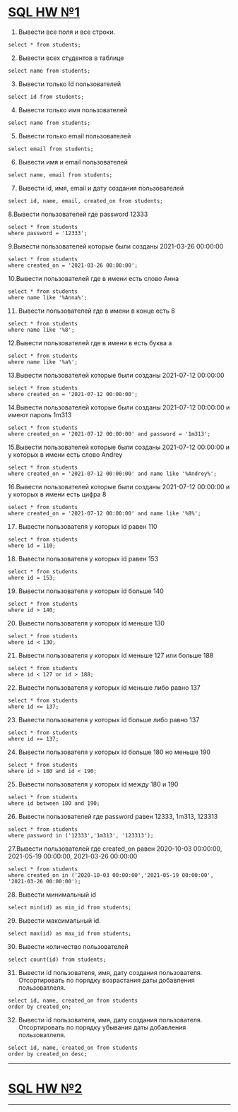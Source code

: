 # [SQL HW №1](https://github.com/EvgeneyKEO/SQL/blob/befb65d1b750bdb1b0be80eb8cfcc70c2d0da563/HW_1.sql)
1. Вывести все поля и все строки.
```
select * from students;
```

2. Вывести всех студентов в таблице
```
select name from students;
```

3. Вывести только Id пользователей
```
select id from students;
```

4. Вывести только имя пользователей
```
select name from students;
```

5. Вывести только email пользователей
```
select email from students;
```

6. Вывести имя и email пользователей
```
select name, email from students;
```

7. Вывести id, имя, email и дату создания пользователей
 ```
 select id, name, email, created_on from students;
 ```

8.Вывести пользователей где password 12333
```
select * from students
where password = '12333';
```

9.Вывести пользователей которые были созданы 2021-03-26 00:00:00
```
select * from students
where created_on = '2021-03-26 00:00:00';
```

10.Вывести пользователей где в имени есть слово Анна
```
select * from students
where name like '%Anna%';
```

11. Вывести пользователей где в имени в конце есть 8
```
select * from students
where name like '%8';
```

12.Вывести пользователей где в имени в есть буква а
```
select * from students
where name like '%a%';
```

13.Вывести пользователей которые были созданы 2021-07-12 00:00:00
```
select * from students
where created_on = '2021-07-12 00:00:00';
```

14.Вывести пользователей которые были созданы 2021-07-12 00:00:00 и имеют пароль 1m313
```
select * from students
where created_on = '2021-07-12 00:00:00' and password = '1m313';
```

15.Вывести пользователей которые были созданы 2021-07-12 00:00:00 и у которых в имени есть слово Andrey
```
select * from students
where created_on = '2021-07-12 00:00:00' and name like '%Andrey%';
```

16.Вывести пользователей которые были созданы 2021-07-12 00:00:00 и у которых в имени есть цифра 8
```
select * from students
where created_on = '2021-07-12 00:00:00' and name like '%8%';
```

17. Вывести пользователя у которых id равен 110
```
select * from students
where id = 110;
```

18. Вывести пользователя у которых id равен 153
```
select * from students
where id = 153;
```

19. Вывести пользователя у которых id больше 140
```
select * from students
where id > 140;
```

20. Вывести пользователя у которых id меньше 130
```
select * from students
where id < 130;
```

21. Вывести пользователя у которых id меньше 127 или больше 188
```
select * from students
where id < 127 or id > 188;
```

22. Вывести пользователя у которых id меньше либо равно 137
```
select * from students
where id <= 137;
```

23. Вывести пользователя у которых id больше либо равно 137
```
select * from students
where id >= 137;
```

24. Вывести пользователя у которых id больше 180 но меньше 190
```
select * from students
where id > 180 and id < 190;
```

25. Вывести пользователя у которых id между 180 и 190
```
select * from students
where id between 180 and 190;
```

26. Вывести пользователей где password равен 12333, 1m313, 123313
```
select * from students
where password in ('12333','1m313', '123313');
```

27.Вывести пользователей где created_on равен 2020-10-03 00:00:00, 2021-05-19 00:00:00, 2021-03-26 00:00:00
```
select * from students
where created_on in ('2020-10-03 00:00:00','2021-05-19 00:00:00', '2021-03-26 00:00:00');
```

28. Вывести минимальный id
```
select min(id) as min_id from students;
```

29. Вывести максимальный id.
```
select max(id) as max_id from students;
```

30. Вывести количество пользователей
```
select count(id) from students;
```

31. Вывести id пользователя, имя, дату создания пользователя. Отсортировать по порядку возрастания даты добавления пользоватлеля.
```
select id, name, created_on from students
order by created_on;
```

32. Вывести id пользователя, имя, дату создания пользователя. Отсортировать по порядку убывания даты добавления пользоватлеля.
```
select id, name, created_on from students
order by created_on desc;
```
_____________________________
# [SQL HW №2]()
_____________________________
